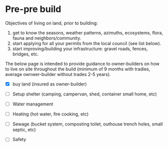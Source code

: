 # Pre-pre build

Objectives of living on land, prior to building:
 1. get to know the seasons, weather patterns, azimuths, ecosystems, flora, fauna and neighbors/community.
 2. start applying for all your permits from the local council (see list below).
 3. start improving/building your infrastructure: gravel roads, fences, bridges, etc.

The below page is intended to provide guidance to owner-builders on how to live on site throughout the build (minimum of 9 months with tradies, average ownwer-builder without trades 2-5 years).

- [x] buy land (insured as owner-builder)
- [ ] Setup shelter (camping, campervan, shed, container small home, etc)
- [ ] Water management
- [ ] Heating (hot water, fire cooking, etc)
- [ ] Sewage (bucket system, composting toilet, outhouse trench holes, small septic, etc)
- [ ] Safety

